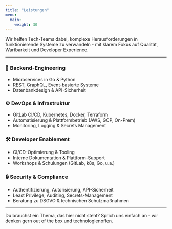 ```yaml
---
title: "Leistungen"
menu:
  main:
    weight: 30
---
```


Wir helfen Tech-Teams dabei, komplexe Herausforderungen in funktionierende Systeme zu verwandeln - mit klarem Fokus auf Qualität, Wartbarkeit und Developer Experience.

---

### 🧱 Backend-Engineering
- Microservices in Go & Python
- REST, GraphQL, Event-basierte Systeme
- Datenbankdesign & API-Sicherheit

### ⚙️ DevOps & Infrastruktur
- GitLab CI/CD, Kubernetes, Docker, Terraform
- Automatisierung & Plattformbetrieb (AWS, GCP, On-Prem)
- Monitoring, Logging & Secrets Management

### 🛠️ Developer Enablement
- CI/CD-Optimierung & Tooling
- Interne Dokumentation & Plattform-Support
- Workshops & Schulungen (GitLab, k8s, Go, u.a.)

### 🔒 Security & Compliance
- Authentifizierung, Autorisierung, API-Sicherheit
- Least Privilege, Auditing, Secrets-Management
- Beratung zu DSGVO & technischen Schutzmaßnahmen

---

Du brauchst ein Thema, das hier nicht steht?
Sprich uns einfach an - wir denken gern out of the box und technologienoffen.
